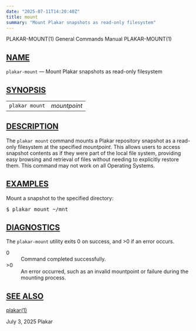 ```yaml
---
date: "2025-07-11T14:20:40Z"
title: mount
summary: "Mount Plakar snapshots as read-only filesystem"
---
```

<div class="head" role="doc-pageheader" aria-label="Manual header
  line"><span class="head-ltitle">PLAKAR-MOUNT(1)</span>
  <span class="head-vol">General Commands Manual</span>
  <span class="head-rtitle">PLAKAR-MOUNT(1)</span></div>
<main class="manual-text">
<section class="Sh">
<h2 class="Sh" id="NAME"><a class="permalink" href="#NAME">NAME</a></h2>
<p class="Pp"><code class="Nm">plakar-mount</code> &#x2014;
    <span class="Nd" role="doc-subtitle">Mount Plakar snapshots as read-only
    filesystem</span></p>
</section>
<section class="Sh">
<h2 class="Sh" id="SYNOPSIS"><a class="permalink" href="#SYNOPSIS">SYNOPSIS</a></h2>
<table class="Nm">
  <tr>
    <td><code class="Nm">plakar mount</code></td>
    <td><var class="Ar">mountpoint</var></td>
  </tr>
</table>
</section>
<section class="Sh">
<h2 class="Sh" id="DESCRIPTION"><a class="permalink" href="#DESCRIPTION">DESCRIPTION</a></h2>
<p class="Pp">The <code class="Nm">plakar mount</code> command mounts a Plakar
    repository snapshot as a read-only filesystem at the specified
    <var class="Ar">mountpoint</var>. This allows users to access snapshot
    contents as if they were part of the local file system, providing easy
    browsing and retrieval of files without needing to explicitly restore them.
    This command may not work on all Operating Systems.</p>
</section>
<section class="Sh">
<h2 class="Sh" id="EXAMPLES"><a class="permalink" href="#EXAMPLES">EXAMPLES</a></h2>
<p class="Pp">Mount a snapshot to the specified directory:</p>
<div class="Bd Pp Bd-indent Li">
<pre>$ plakar mount ~/mnt</pre>
</div>
</section>
<section class="Sh">
<h2 class="Sh" id="DIAGNOSTICS"><a class="permalink" href="#DIAGNOSTICS">DIAGNOSTICS</a></h2>
<p class="Pp">The <code class="Nm">plakar-mount</code> utility exits&#x00A0;0 on
    success, and&#x00A0;&gt;0 if an error occurs.</p>
<dl class="Bl-tag">
  <dt>0</dt>
  <dd>Command completed successfully.</dd>
  <dt>&gt;0</dt>
  <dd>An error occurred, such as an invalid mountpoint or failure during the
      mounting process.</dd>
</dl>
</section>
<section class="Sh">
<h2 class="Sh" id="SEE_ALSO"><a class="permalink" href="#SEE_ALSO">SEE
  ALSO</a></h2>
<p class="Pp"><a class="Xr" href="../plakar/" aria-label="plakar, section
    1">plakar(1)</a></p>
</section>
</main>
<div class="foot" role="doc-pagefooter" aria-label="Manual footer
  line"><span class="foot-left"></span><span class="foot-date">July 3,
  2025</span> <span class="foot-os">Plakar</span></div>
